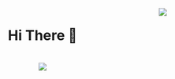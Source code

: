 <img align="right" src="https://visitor-badge.laobi.icu/badge?page_id=ojas98.ojas98" />

<h1 align="center" color: blue;">
   Hi There 🤝
</h1>
<h1 align="center">
 <img src="https://readme-typing-svg.herokuapp.com/?font=Righteous&size=35&center=true&vCenter=true&width=500&height=70&duration=4000&lines=I'm+Ojas+Balsotra!;" />
</h1>
